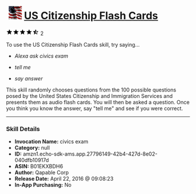 # &nbsp;<img src="skill_icon" alt="US Citizenship Flash Cards icon" width="36"> [US Citizenship Flash Cards](http://alexa.amazon.com/#skills/amzn1.echo-sdk-ams.app.27796149-42b4-427d-8e02-040dfb10917d)
![4.5 stars](../../images/ic_star_black_18dp_1x.png)![4.5 stars](../../images/ic_star_black_18dp_1x.png)![4.5 stars](../../images/ic_star_black_18dp_1x.png)![4.5 stars](../../images/ic_star_black_18dp_1x.png)![4.5 stars](../../images/ic_star_half_black_18dp_1x.png) 2

To use the US Citizenship Flash Cards skill, try saying...

* *Alexa ask civics exam*

* *tell me*

* *say answer*

This skill randomly chooses questions from the 100 possible questions posed by the United States Citizenship and Immigration Services and presents them as audio flash cards.  You will then be asked a question.  Once you think you know the answer, say "tell me" and see if you were correct.

***

### Skill Details

* **Invocation Name:** civics exam
* **Category:** null
* **ID:** amzn1.echo-sdk-ams.app.27796149-42b4-427d-8e02-040dfb10917d
* **ASIN:** B01EKXBDH6
* **Author:** Qapable Corp
* **Release Date:** April 22, 2016 @ 09:08:23
* **In-App Purchasing:** No
